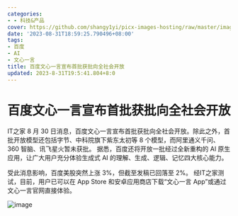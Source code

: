 ```yaml
---
categories:
- - 科技&产品
cover: https://github.com/shangy1yi/picx-images-hosting/raw/master/image.11840utscobk.webp
date: '2023-08-31T18:59:25.790496+08:00'
tags:
- 百度
- AI
- 文心一言
title: 百度文心一言宣布首批获批向全社会开放
updated: 2023-8-31T19:5:41.804+8:0
---
```

# 百度文心一言宣布首批获批向全社会开放

IT之家 8 月 30 日消息，百度文心一言宣布首批获批向全社会开放。除此之外，首批开放模型还包括字节、中科院旗下紫东太初等 8 个模型，而阿里通义千问、360 智脑、讯飞星火暂未获批。
据悉，百度还将开放一批经过全新重构的 AI 原生应用，让广大用户充分体验生成式 AI 的理解、生成、逻辑、记忆四大核心能力。

受此消息影响，百度美股突然上涨 3%，但截至发稿已回落至 2%。
经IT之家测试，目前，用户已可以在 App Store 和安卓应用商店下载“文心一言 App”或通过文心一言官网直接体验。

<img src="https://github.com/shangy1yi/picx-images-hosting/raw/master/image.11840utscobk.webp" alt="image" />

